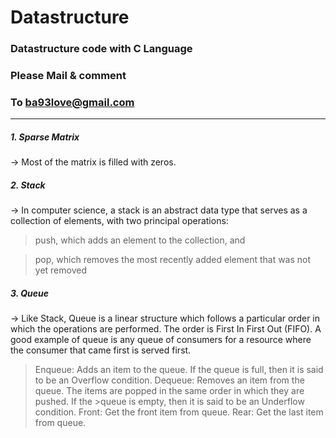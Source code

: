 # Datastructure

### Datastructure code with C Language
### Please Mail & comment  
### To <ba93love@gmail.com>
----------------------------------------
##### 1. Sparse Matrix
-> Most of the matrix is filled with zeros.
##### 2. Stack
->
In computer science, a stack is an abstract data type that serves as a collection of elements, with two principal operations:

>push, which adds an element to the collection, and

>pop, which removes the most recently added element that was not yet removed

##### 3. Queue
->
Like Stack, Queue is a linear structure which follows a particular order in which the operations are performed. The order is First In First Out (FIFO).  A good example of queue is any queue of consumers for a resource where the consumer that came first is served first.

>Enqueue: Adds an item to the queue. If the queue is full, then it is said to be an Overflow condition.
>Dequeue: Removes an item from the queue. The items are popped in the same order in which they are pushed. If the >queue is empty, then it is said to be an Underflow condition.
>Front: Get the front item from queue.
>Rear: Get the last item from queue.